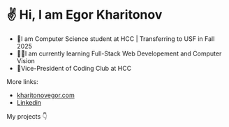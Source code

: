 <h1>✌️ Hi, I am Egor Kharitonov</h1>

- 🏫I am Computer Science student at HCC | Transferring to USF in Fall 2025
- 👨‍💻I am currently learning Full-Stack Web Developement and Computer Vision
- 📩Vice-President of Coding Club at HCC

More links:

- [kharitonovegor.com](https://kharitonovegor.com)
- [Linkedin](https://www.linkedin.com/in/kharitonov-egor)

My projects 👇

 <!--[<img src="https://www.codewars.com/users/kharitonov-egor/badges/small">](https://www.codewars.com/users/kharitonov-egor) -->

 <!--# ![LeetCode Stats](https://leetcard.jacoblin.cool/kharitonov-egor?theme=dark&font=Maitree) -->

 <!-- # [![wakatime](https://wakatime.com/badge/user/f931925b-f4c5-4a55-97ac-b51912a98888.svg)](https://wakatime.com/@f931925b-f4c5-4a55-97ac-b51912a98888) -->


